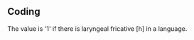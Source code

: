 # [](ParameterTable?__template__=property.md&property=Name#cldf:UT159)

[](ExampleTable?example_id=1&with_internal_ref_link#cldf:UT159-1)

[](ExampleTable?example_id=2&with_internal_ref_link#cldf:UT159-2)

## Coding

The value is '1' if there is laryngeal fricative [h] in a language.
